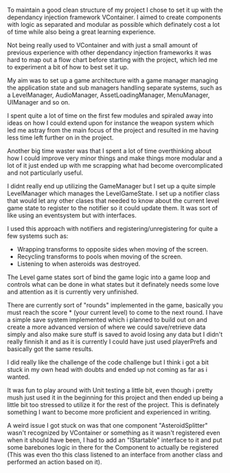 To maintain a good clean structure of my project I chose to set it up with the dependancy injection framework VContainer. I aimed to create components with logic as separated and modular as possible which definately cost a lot of time while also being a great learning experience.

Not being really used to VContainer and with just a small amount of previous experience with other dependancy injection frameworks it was hard to map out a flow chart before starting with the project, which led me to experiment a bit of how to best set it up.

My aim was to set up a game architecture with a game manager managing the application state and sub managers handling separate systems, such as a LevelManager, AudioManager, AssetLoadingManager, MenuManager, UIManager and so on.

I spent quite a lot of time on the first few modules and spiraled away into ideas on how I could extend upon for instance the weapon system which led me astray from the main focus of the project and resulted in me having less time left further on in the project.

Another big time waster was that I spent a lot of time overthinking about how I could improve very minor things and make things more modular and a lot of it just ended up with me scrapping what had become overcomplicated and not particularly useful.

I didnt really end up utilizing the GameManager but I set up a quite simple LevelManager which manages the LevelGameState. I set up a notifier class that would let any other clases that needed to know about the current level game state to register to the notifier so it could update them. It was sort of like using an eventsystem but with interfaces.

I used this approach with notifiers and registering/unregistering for quite a few systems such as:
- Wrapping transforms to opposite sides when moving of the screen.
- Recycling transforms to pools when moving of the screen.
- Listening to when asteroids was destroyed.

The Level game states sort of bind the game logic into a game loop and controls what can be done in what states but it definately needs some love and attention as it is currently very unfinished.

There are currently sort of "rounds" implemented in the game, basically you must reach the score * (your current level) to come to the next round.
I have a simple save system implemented which i planned to build out on and create a more advanced version of where we could save/retrieve data simply and also make sure stuff is saved to avoid losing any data but I didn't really finnish it and as it is currently I could have just used playerPrefs and basically got the same results.

I did really like the challenge of the code challenge but I think i got a bit stuck in my own head with doubts and ended up not coming as far as i wanted.

It was fun to play around with Unit testing a little bit, even though i pretty mush just used it in the beginning for this project and then ended up being a little bit too stressed to utilize it for the rest of the project. This is definately something I want to become more proficient and experienced in writing.

A weird issue I got stuck on was that one component "AsteroidSplitter" wasn't recognized by VContainer or something as it wasn't registered even when it should have been, I had to add an "IStartable" interface to it and put some barebones logic in there for the Component to actually be registered (This was even tho this class listened to an interface from another class and performed an action based on it).



